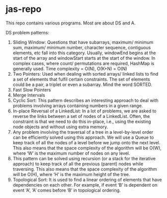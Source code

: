 # jas-repo
This repo contains various programs. Most are about DS and A.

DS problem patterns:

1. Sliding Window: Questions that have subarrays, maximum/ minimum sum, maximum/ minimum number, character sequence,
   contiguous elements, etc fall into this category. Usually, windowEnd begins at the start of the array and windowStart
   starts at the start of the window. In complex cases, where count/ permutations are required, HashMap is generally
   used. Time complexity = O(N), O(K+N) = O(N)
2. Two Pointers: Used when dealing with sorted arrays/ linked lists to find a set of elements that fulfil certain
   constraints. The set of elements could be a pair, a triplet or even a subarray. Mind the word SORTED.
3. Fast Slow Pointers
4. Merge Intervals
5. Cyclic Sort: This pattern describes an interesting approach to deal with problems involving arrays containing numbers in a given range.
6. In-place Reversal of a LinkedList: In a lot of problems, we are asked to reverse the links between a set of nodes of a LinkedList. Often, the constraint is that we need to do this in-place, i.e., using the existing node objects and without using extra memory.
7. Any problem involving the traversal of a tree in a level-by-level order can be efficiently solved using this approach. We will use a Queue to keep track of all the nodes of a level before we jump onto the next level. This also means that the space complexity of the algorithm will be O(W), where ‘W’ is the maximum number of nodes on any level.
8. This pattern can be solved using recursion (or a stack for the iterative approach) to keep track of all the previous (parent) nodes while traversing. This also means that the space complexity of the algorithm will be O(H), where ‘H’ is the maximum height of the tree.
9. Topological Sort: It is used to find a linear ordering of elements that have dependencies on each other. For example, if event ‘B’ is dependent on event ‘A’, ‘A’ comes before ‘B’ in topological ordering.

